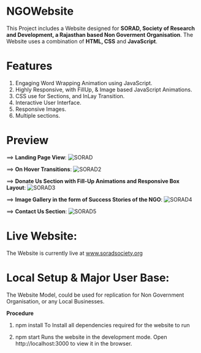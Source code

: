# NGOWebsite
This Project includes a Website designed for **SORAD, Society of Research and Development, a Rajasthan based Non Goverment Organisation**. The Website uses a combination of **HTML, CSS** and **JavaScript**.

# Features
1. Engaging Word Wrapping Animation using JavaScript.
2. Highly Responsive, with FillUp, & Image based JavaScript Animations.
3. CSS use for Sections, and InLay Transition.
4. Interactive User Interface.
5. Responsive Images.
6. Multiple sections.

# Preview
==> **Landing Page View**:
![SORAD](https://user-images.githubusercontent.com/66758271/88134566-992bb200-cc02-11ea-9f3a-24e4de92c4fd.PNG)

==> **On Hover Transitions**:
![SORAD2](https://user-images.githubusercontent.com/66758271/88135139-f83df680-cc03-11ea-8524-9d02942cf8a2.PNG)

==> **Donate Us Section with Fill-Up Animations and Responsive Box Layout**:
![SORAD3](https://user-images.githubusercontent.com/66758271/88244446-8ae89f00-ccb1-11ea-844f-2dd1793e171a.PNG)

==> **Image Gallery in the form of Success Stories of the NGO**:
![SORAD4](https://user-images.githubusercontent.com/66758271/88244524-bc616a80-ccb1-11ea-8f7f-d62b1988b0ea.PNG)

==> **Contact Us Section**:
![SORAD5](https://user-images.githubusercontent.com/66758271/88244618-f03c9000-ccb1-11ea-99be-6272eb35c7ab.PNG)

# Live Website:
The Website is currently live at www.soradsociety.org

# Local Setup & Major User Base:
The Website Model, could be used for replication for Non Government Organisation, or any Local Businesses.

**Procedure**

1. npm install
To Install all dependencies required for the website to run

2. npm start
Runs the website in the development mode.
Open http://localhost:3000 to view it in the browser.





 
